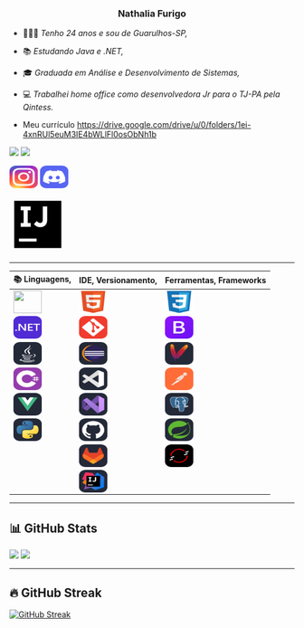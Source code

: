 <!-- markdownlint-disable MD033 MD041 -->
<h3 align="center">Nathalia Furigo</h3>

- 🙋🏻‍♀️ *Tenho 24 anos e sou de Guarulhos-SP,* 
- 📚 *Estudando Java e .NET,*
- 🎓 *Graduada em Análise e Desenvolvimento de Sistemas,*
- :computer: *Trabalhei home office como desenvolvedora Jr para o TJ-PA pela Qintess.*

- Meu currículo https://drive.google.com/drive/u/0/folders/1ei-4xnRUl5euM3IE4bWLlFl0osObNh1b

<a href = "mailto:furinathi@gmail.com"><img src="https://img.shields.io/badge/-Gmail-%23333?style=for-the-badge&logo=gmail&logoColor=white" target="_blank"></a>
<a href="https://www.linkedin.com/in/nathalia-furigo-968136113/" target="_blank"><img src="https://img.shields.io/badge/-LinkedIn-%230077B5?style=for-the-badge&logo=linkedin&logoColor=white" target="_blank"></a>

<a href = "https://www.instagram.com/nath05mf_/"><img align="center" height="40" width="50" src="https://github.com/tandpfun/skill-icons/blob/main/icons/Instagram.svg" target="_blank"></a>
<a href = "https://discord.com/channels/@nath_furigo"><img align="center" height="40" width="50" src="https://github.com/tandpfun/skill-icons/blob/main/icons/Discord.svg" target="_blank"></a>

<svg xmlns="http://www.w3.org/2000/svg" x="0px" y="0px" width="100" height="100" viewBox="0 0 24 24">
    <path d="M2,2v20h20V2H2z M4.75,11.375H6V6H4.75V4.375H9V6H7.75v5.375H9V13H4.75V11.375z M11.5,19.25H4V18h7.5V19.25z M16,9.875 c0,1.125-0.25,3.25-3,3.25c-1.5,0-2.315-0.902-2.625-1.271l1.154-1.319c0.208,0.231,0.721,0.84,1.471,0.84 c1.125,0,1.125-1.125,1.125-1.5v-5.5H16V9.875z"></path>
</svg>

---------------------------------------------   

|      📚 Linguagens,       | IDE, Versionamento,     | Ferramentas, Frameworks |
|--------------------------|--------------------------|-----------------------------|
| <img align="center" height="40" width="50" src="https://cdn.jsdelivr.net/gh/devicons/devicon/icons/angularjs/angularjs-original.svg"> | <img align="center" height="40" width="50" src="https://raw.githubusercontent.com/devicons/devicon/master/icons/html5/html5-original.svg"> | <img align="center" height="40" width="50" src="https://raw.githubusercontent.com/devicons/devicon/master/icons/css3/css3-original.svg"> |
| <img align="center" height="40" width="50" src="https://github.com/tandpfun/skill-icons/blob/main/icons/DotNet.svg"> | <img align="center" height="40" width="50" src="https://github.com/tandpfun/skill-icons/blob/main/icons/Git.svg"> | <img align="center" height="40" width="50" src="https://github.com/tandpfun/skill-icons/blob/main/icons/Bootstrap.svg"> |
| <img align="center" height="40" width="50" src="https://github.com/tandpfun/skill-icons/blob/main/icons/Java-Dark.svg"> | <img align="center" height="40" width="50" src="https://github.com/tandpfun/skill-icons/blob/main/icons/Eclipse-Dark.svg"> | <img align="center" height="40" width="50" src="https://github.com/tandpfun/skill-icons/blob/main/icons/Maven-Dark.svg"> |
| <img align="center" height="40" width="50" src="https://github.com/tandpfun/skill-icons/blob/main/icons/CS.svg"> | <img align="center" height="40" width="50" src="https://github.com/tandpfun/skill-icons/blob/main/icons/VSCode-Dark.svg"> | <img align="center" height="40" width="50" src="https://github.com/tandpfun/skill-icons/blob/main/icons/Postman.svg"> |
| <img align="center" height="40" width="50" src="https://github.com/tandpfun/skill-icons/blob/main/icons/VueJS-Dark.svg"> | <img align="center" height="40" width="50" src="https://github.com/tandpfun/skill-icons/blob/main/icons/VisualStudio-Dark.svg"> | <img align="center" height="40" width="50" src="https://github.com/tandpfun/skill-icons/blob/main/icons/PostgreSQL-Dark.svg"> |
| <img align="center" height="40" width="50" src="https://github.com/tandpfun/skill-icons/blob/main/icons/Python-Dark.svg"> | <img align="center" height="40" width="50" src="https://github.com/tandpfun/skill-icons/blob/main/icons/Github-Dark.svg"> | <img align="center" height="40" width="50" src="https://github.com/tandpfun/skill-icons/blob/main/icons/Spring-Dark.svg"> |
| | <img align="center" height="40" width="50" src="https://github.com/tandpfun/skill-icons/blob/main/icons/GitLab-Dark.svg"> | <img align="center" height="40" width="50" src="https://github.com/tandpfun/skill-icons/blob/main/icons/OpenShift.svg"> |
| | <img align="center" height="40" width="50" src="https://github.com/tandpfun/skill-icons/blob/main/icons/Idea-Dark.svg"> | |

---------------------------------------------

## 📊 GitHub Stats

<div>
    <img height="120em" src="https://github-readme-stats.vercel.app/api?username=nathiz&show_icons=true&theme=midnight-purple&include_all_commits=true&count_private=true"/>
    <img height="120em" src="https://github-readme-stats.vercel.app/api/top-langs/?username=nathiz&layout=compact&langs_count=16&theme=midnight-purple"/>
</div>

-----------------------------------------------

## 🔥 GitHub Streak

[![GitHub Streak](https://streak-stats.demolab.com/?user=nathiz&theme=midnight-purple&background=000&border=8300ff&dates=FFF)](https://git.io/streak-stats)
